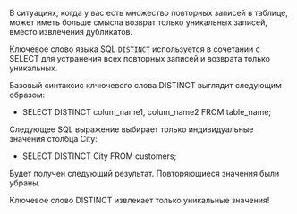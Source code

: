 В ситуациях, когда у вас есть множество повторных записей в таблице, может иметь больше смысла возврат только уникальных записей, вместо извлечения дубликатов.

Ключевое слово языка SQL `DISTINCT` используется в сочетании с SELECT для устранения всех повторных записей и возврата только уникальных.

Базовый синтаксис клчючевого слова DISTINCT выглядит следующим образом:

- SELECT DISTINCT colum_name1, colum_name2 FROM table_name;

Следующее SQL выражение выбирает только индивидуальные значения столбца City:

- SELECT DISTINCT City FROM customers;

Будет получен следующий результат. Повторяющиеся значения были убраны.

Ключевое слово DISTINCT извлекает только уникальные значения!
